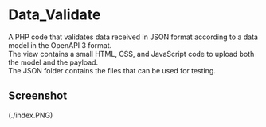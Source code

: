 # Data_Validate
A PHP code that validates data received in JSON format according to a data model in the OpenAPI 3 format.<br>
The view contains a small HTML, CSS, and JavaScript code to upload both the model and the payload. <br>
The JSON folder contains the files that can be used for testing.

## Screenshot
(./index.PNG)
